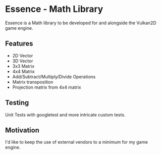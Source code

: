 # Essence - Math Library

Essence is a Math library to be developed for and alongside the Vulkan2D game engine. 

## Features
- 2D Vector
- 3D Vector
- 3x3 Matrix
- 4x4 Matrix
- Add/Subtract/Multiply/Divide Operations
- Matrix transposition
- Projection matrix from 4x4 matrix

## Testing
Unit Tests with googletest and more intricate custom tests.

## Motivation
I'd like to keep the use of external vendors to a minimum for my game engine.